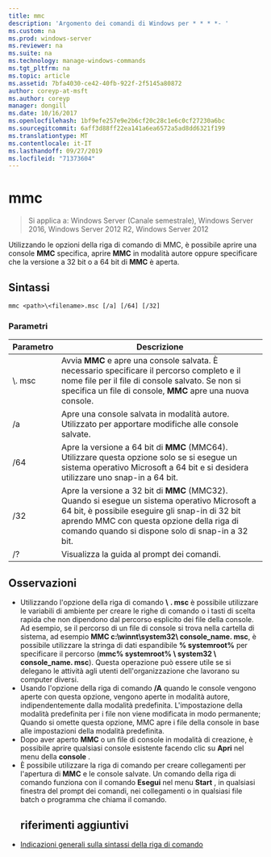 ```yaml
---
title: mmc
description: 'Argomento dei comandi di Windows per * * * *- '
ms.custom: na
ms.prod: windows-server
ms.reviewer: na
ms.suite: na
ms.technology: manage-windows-commands
ms.tgt_pltfrm: na
ms.topic: article
ms.assetid: 7bfa4030-ce42-40fb-922f-2f5145a80872
author: coreyp-at-msft
ms.author: coreyp
manager: dongill
ms.date: 10/16/2017
ms.openlocfilehash: 1bf9efe257e9e2b6cf20c28c1e6c0cf27230a6bc
ms.sourcegitcommit: 6aff3d88ff22ea141a6ea6572a5ad8dd6321f199
ms.translationtype: MT
ms.contentlocale: it-IT
ms.lasthandoff: 09/27/2019
ms.locfileid: "71373604"
---
```

# <a name="mmc"></a>mmc

>Si applica a: Windows Server (Canale semestrale), Windows Server 2016, Windows Server 2012 R2, Windows Server 2012

Utilizzando le opzioni della riga di comando di MMC, è possibile aprire una console **MMC** specifica, aprire **MMC** in modalità autore oppure specificare che la versione a 32 bit o a 64 bit di **MMC** è aperta.
## <a name="syntax"></a>Sintassi
```
mmc <path>\<filename>.msc [/a] [/64] [/32]
```
### <a name="parameters"></a>Parametri

|       Parametro        |                                                                                                 Descrizione                                                                                                 |
|------------------------|-------------------------------------------------------------------------------------------------------------------------------------------------------------------------------------------------------------|
| <path>\\<filename>. msc |        Avvia **MMC** e apre una console salvata. È necessario specificare il percorso completo e il nome file per il file di console salvato. Se non si specifica un file di console, **MMC** apre una nuova console.         |
|           /a           |                                                               Apre una console salvata in modalità autore.  Utilizzato per apportare modifiche alle console salvate.                                                                |
|          /64           |                         Apre la versione a 64 bit di **MMC** (MMC64). Utilizzare questa opzione solo se si esegue un sistema operativo Microsoft a 64 bit e si desidera utilizzare uno snap-in a 64 bit.                          |
|          /32           | Apre la versione a 32 bit di **MMC** (MMC32). Quando si esegue un sistema operativo Microsoft a 64 bit, è possibile eseguire gli snap-in di 32 bit aprendo MMC con questa opzione della riga di comando quando si dispone solo di snap-in a 32 bit. |
|           /?           |                                                                                    Visualizza la guida al prompt dei comandi.                                                                                     |

## <a name="remarks"></a>Osservazioni
- Utilizzando l'opzione della riga di comando <path> **\\** <filename> **. msc** è possibile utilizzare le variabili di ambiente per creare le righe di comando o i tasti di scelta rapida che non dipendono dal percorso esplicito dei file della console. Ad esempio, se il percorso di un file di console si trova nella cartella di sistema, ad esempio **MMC c:\winnt\system32\ console_name. msc**, è possibile utilizzare la stringa di dati espandibile **% systemroot%** per specificare il percorso (**mmc% systemroot% \ system32 \ console_name. msc**). Questa operazione può essere utile se si delegano le attività agli utenti dell'organizzazione che lavorano su computer diversi.
- Usando l'opzione della riga di comando **/A** quando le console vengono aperte con questa opzione, vengono aperte in modalità autore, indipendentemente dalla modalità predefinita. L'impostazione della modalità predefinita per i file non viene modificata in modo permanente; Quando si omette questa opzione, MMC apre i file della console in base alle impostazioni della modalità predefinita.
- Dopo aver aperto **MMC** o un file di console in modalità di creazione, è possibile aprire qualsiasi console esistente facendo clic su **Apri** nel menu della **console** .
- È possibile utilizzare la riga di comando per creare collegamenti per l'apertura di **MMC** e le console salvate. Un comando della riga di comando funziona con il comando **Esegui** nel menu **Start** , in qualsiasi finestra del prompt dei comandi, nei collegamenti o in qualsiasi file batch o programma che chiama il comando.
  ## <a name="additional-references"></a>riferimenti aggiuntivi
- [Indicazioni generali sulla sintassi della riga di comando](command-line-syntax-key.md)

